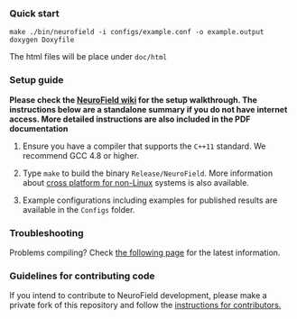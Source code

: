 ### Quick start

    make ./bin/neurofield -i configs/example.conf -o example.output
    doxygen Doxyfile
    
The html files will be place under `doc/html`
### Setup guide

**Please check the [NeuroField wiki](https://github.com/BrainDynamicsUSYD/neurofield/wiki) for the setup walkthrough. The instructions below are a standalone summary if you do not have internet access. More detailed instructions are also included in the PDF documentation**

1. Ensure you have a compiler that supports the `C++11` standard. We recommend GCC 4.8 or higher.

2. Type `make` to build the binary `Release/NeuroField`. More information about [cross platform for non-Linux](https://github.com/BrainDynamicsUSYD/neurofield/wiki/Cross-platform-support) systems is also available. 

3. Example configurations including examples for published results are available in the `Configs` folder.

### Troubleshooting

Problems compiling? Check [the following page](https://github.com/BrainDynamicsUSYD/neurofield/wiki/Troubleshooting) for the latest information.

### Guidelines for contributing code

If you intend to contribute to NeuroField development, please make a private fork of this repository and follow the [instructions for contributors.](https://github.com/BrainDynamicsUSYD/neurofield/wiki/How-to-contribute-code-to-NeuroField)
